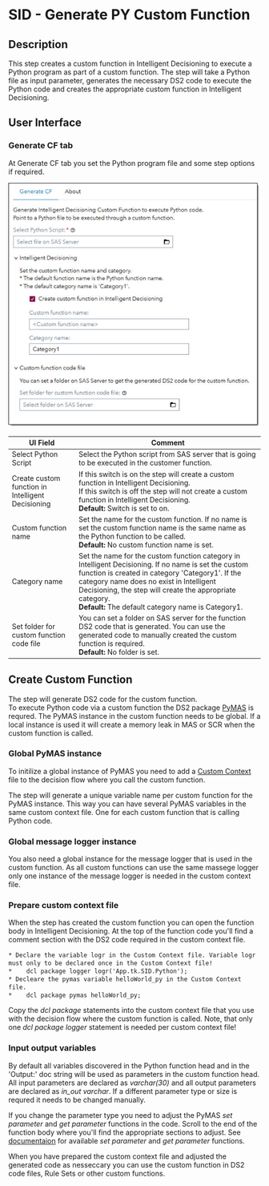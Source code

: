 # SID - Generate PY Custom Function #

## Description ##
This step creates a custom function in Intelligent Decisioning to execute a Python program as part of a custom function.
The step will take a Python file as input parameter, generates the necessary DS2 code to execute the Python code and creates the appropriate custom function in Intelligent Decisioning.

## User Interface ##

### Generate CF tab ###

At Generate CF tab you set the Python program file and some step options if required.

![](img/genCustFunc-00.jpg)

| UI Field | Comment | 
| --- | --- |
| Select Python Script | Select the Python script from SAS server that is going to be executed in the customer function. |
| Create custom function in Intelligent Decisioning | If this switch is on the step will create a custom function in Intelligent Decisioning.<br>If this switch is off the step will not create a custom function in Intelligent Decisioning.<br>**Default:** Switch is set to on. |
| Custom function name | Set the name for the custom function. If no name is set the custom function name is the same name as the Python function to be called.<br>**Default:** No custom function name is set. |
| Category name | Set the name for the custom function category in Intelligent Decisioning. If no name is set the custom function is created in category 'Category1'. If the category name does no exist in Intelligent Decisioning, the step will create the appropriate category.<br>**Default:** The default category name is Category1. |
| Set folder for custom function code file | You can set a folder on SAS server for the function DS2 code that is generated. You can use the generated code to manually created the custom function is required.<br>**Default:** No folder is set. |

## Create Custom Function ##
The step will generate DS2 code for the custom function.<br>
To execute Python code via a custom function the DS2 package [PyMAS](https://go.documentation.sas.com/doc/en/mascdc/default/masag/n0b478i3vsj1pqn1dht0ctsorlet.htm) is requred. The PyMAS instance in the custom function needs to be global. If a local instance is used it will create a memory leak in MAS or SCR when the custom function is called.<br>

### Global PyMAS instance ###
To initilize a global instance of PyMAS you need to add a [Custom Context](https://go.documentation.sas.com/doc/en/edmcdc/default/edmug/n15q9f3hiex347n1fdgtlq5qcpgt.htm)
 file to the decision flow where you call the custom function.<br>

 The step will generate a unique variable name per custom function for the PyMAS instance. This way you can have several PyMAS variables in the same custom context file. One for each custom function that is calling Python code.<br>

 ### Global message logger instance ###
 You also need a global instance for the message logger that is used in the custom function. As all custom functions can use the same massege logger only one instance of the message logger is needed in the custom context file.<br>

 ### Prepare custom context file ###
 When the step has created the custom function you can open the function body in Intelligent Decisioning. At the top of the function code you'll find a comment section with the DS2 code required in the custom context file.
 ```
 * Declare the variable logr in the Custom Context file. Variable logr must only to be declared once in the Custom Context file!
*    dcl package logger logr('App.tk.SID.Python');
* Decleare the pymas variable helloWorld_py in the Custom Context file.
*    dcl package pymas helloWorld_py;
```
Copy the *dcl package* statements into the custom context file that you use with the decision flow where the custom function is called. Note, that only one *dcl package logger* statement is needed per custom context file!

### Input output variables ###
By default all variables discovered in the Python function head and in the 'Output:' doc string will be used as parameters in the custom function head.<br> All input parameters are declared as *varchar(30)* and all output parameters are declared as *in_out varchar*. If a different parameter type or size is requred it needs to be changed manually. 

If you change the parameter type you need to adjust the PyMAS *set parameter* and *get parameter* functions in the code. Scroll to the end of the function body where you'll find the appropriate sections to adjust. See [documentaion](https://go.documentation.sas.com/doc/en/mascdc/default/masag/p0j05fz6ik4b62n1lhutt0z08fel.htm) for available *set parameter* and *get parameter* functions.

When you have prepared the custom context file and adjusted the generated code as nesseccary you can use the custom function in DS2 code files, Rule Sets or other custom functions.

